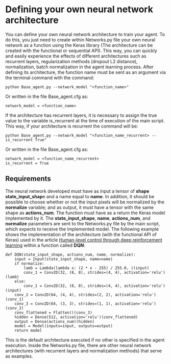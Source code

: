 # Defining your own neural network architecture
You can define your own neural network architecture to train your agent. To do this, you just need to create within Networks.py file your own neural network as a function using the Keras library (The architecture can be created with the functional or sequential API). This way, you can quickly and easily experience the effects of different architectures such as recurrent layers, regularization  methods (dropout L2 distance), normalization, batch normalization in the agent learning process. After defining its architecture, the function name must be sent as an argument via the terminal command with the command:
````
python Base_agent.py --network_model "<function_name>"
````
Or written in the file Base_agent.cfg as:
````
network_model = <function_name>
````
If the architecture has recurrent  layers, it is necessary to assign the true value to the variable is_recurrent at the time of execution of the main script. This way, if your architecture is recurrent the command will be:
````
python Base_agent.py --network_model "<function_name_recurrent> --is_recurrent True"
````
Or written in the file Base_agent.cfg as:
````
network_model = <function_name_recurrent>
is_recurrent = True
````

## Requirements

The neural network developed must have as input a tensor of **shape state_input_shap**e and a name equal to **name**. In addition, it should be possible to choose whether or not the input pixels will be normalized by the **normalize** variable; and as output, it must have a tensor with the same shape as **actions_num**. The function must have as a return the Keras model implemented by it. The **state_input_shape**, **name**, **actions_num**, and **normalize** parameters are sent to the Networks.py file by the main script, which expects to receive the implemented model. The following example shows the implementation of the architecture (with the functional API of Keras) used in the article [Human-level control through deep reinforcement learning](https://www.nature.com/articles/nature14236) within a function called **DQN**:
````
def DQN(state_input_shape, actions_num, name, normalize):
    input = Input(state_input_shape, name=name)
    if normalize:
        lamb = Lambda(lambda x: (2 * x - 255) / 255.0, )(input)
        conv_1 = Conv2D(32, (8, 8), strides=(4, 4), activation='relu')(lamb)
    else:
        conv_1 = Conv2D(32, (8, 8), strides=(4, 4), activation='relu')(input)
    conv_2 = Conv2D(64, (4, 4), strides=(2, 2), activation='relu')(conv_1)
    conv_3 = Conv2D(64, (3, 3), strides=(1, 1), activation='relu')(conv_2)
    conv_flattened = Flatten()(conv_3)
    hidden = Dense(512, activation='relu')(conv_flattened)
    output = Dense(actions_num)(hidden)
    model = Model(inputs=input, outputs=output)
    return model
````
This is the default architecture executed if no other is specified in the agent execution. Inside the Networks.py file, there are other neural network architectures (with recurrent layers and normalization methods) that serve as examples.
